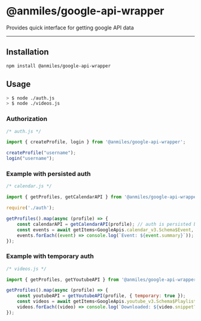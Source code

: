 # @anmiles/google-api-wrapper

Provides quick interface for getting google API data

----

## Installation

`npm install @anmiles/google-api-wrapper`

## Usage

``` bash
> $ node ./auth.js
> $ node ./videos.js
```

### Authorization
``` js
/* auth.js */

import { createProfile, login } from '@anmiles/google-api-wrapper';

createProfile("username");
login("username");

```

### Example with persisted auth
``` js
/* calendar.js */

import { getProfiles, getCalendarAPI } from '@anmiles/google-api-wrapper';

require('./auth');

getProfiles().map(async (profile) => {
	const calendarAPI = getCalendarAPI(profile); // auth is persisted by login() function from `auth.js`
	const events = await getItems<GoogleApis.calendar_v3.Schema$Event, GoogleApis.calendar_v3.Params$Resource$Events$List>(calendarAPI.events, { timeMax: new Date().toISOString() });
	events.forEach((event) => console.log(`Event: ${event.summary}`));
});

```

### Example with temporary auth
``` js
/* videos.js */

import { getProfiles, getYoutubeAPI } from '@anmiles/google-api-wrapper';

getProfiles().map(async (profile) => {
	const youtubeAPI = getYoutubeAPI(profile, { temporary: true });
	const videos = await getItems<GoogleApis.youtube_v3.Schema$PlaylistItem, GoogleApis.youtube_v3.Params$Resource$Playlistitems$List>(youtubeAPI.playlistItems, { playlistId : 'LL', part : [ 'snippet' ], maxResults : 50 });
	videos.forEach((video) => console.log(`Downloaded: ${video.snippet?.title}`));
});

```
